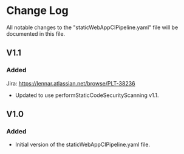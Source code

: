 # Change Log

All notable changes to the "staticWebAppCIPipeline.yaml" file will be documented in this file.

## V1.1

### Added 
Jira: https://lennar.atlassian.net/browse/PLT-38236
- Updated to use performStaticCodeSecurityScanning v1.1.

## V1.0

### Added
- Initial version of the staticWebAppCIPipeline.yaml file.

